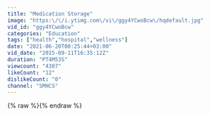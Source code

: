 ```yaml
---
title: "Medication Storage"
image: "https:\/\/i.ytimg.com\/vi\/ggy4YCwoBcw\/hqdefault.jpg"
vid_id: "ggy4YCwoBcw"
categories: "Education"
tags: ["health","hospital","wellness"]
date: "2021-06-20T00:25:44+03:00"
vid_date: "2015-09-11T16:35:12Z"
duration: "PT4M53S"
viewcount: "4307"
likeCount: "12"
dislikeCount: "0"
channel: "SMHCS"
---
```

{% raw %}{% endraw %}
